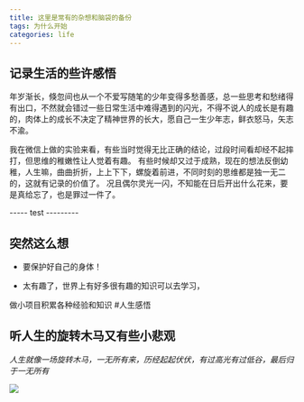 ```yaml
---
title: 这里是常有的杂想和脑袋的备份
tags: 为什么开始
categories: life
---
```

## 记录生活的些许感悟

年岁渐长，倏忽间也从一个不爱写随笔的少年变得多愁善感，总一些思考和愁绪得有出口，不然就会错过一些日常生活中难得遇到的闪光，不得不说人的成长是有趣的，肉体上的成长不决定了精神世界的长大，愿自己一生少年志，鲜衣怒马，矢志不渝。

我在微信上做的实验来看，有些当时觉得无比正确的结论，过段时间看却经不起摔打，但思维的稚嫩性让人觉着有趣。 有些时候却又过于成熟，现在的想法反倒幼稚，人生嘛，曲曲折折，上上下下，螺旋着前进，不同时刻的思维都是独一无二的，这就有记录的价值了。 况且偶尔灵光一闪，不知能在日后开出什么花来，要是真给忘了，也是罪过一件了。

----- test ---------

## 突然这么想

- 要保护好自己的身体！

- 太有趣了，世界上有好多很有趣的知识可以去学习，

做小项目积累各种经验和知识 #人生感悟

## 听人生的旋转木马又有些小悲观

*人生就像一场旋转木马，一无所有来，历经起起伏伏，有过高光有过低谷，最后归于一无所有*




![](https://lskypro.bin-lian.me/i/2025/01/01/677489246a4c7.jpeg)